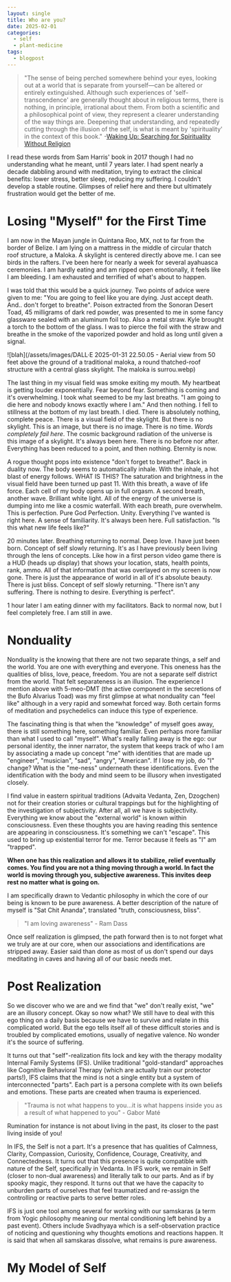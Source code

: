 ```yaml
---
layout: single
title: Who are you?
date: 2025-02-01
categories:
  - self
  - plant-medicine
tags:
  - blogpost
---
```

>"The sense of being perched somewhere behind your eyes, looking out at a world that is separate from yourself—can be altered or entirely extinguished. Although such experiences of 'self-transcendence' are generally thought about in religious terms, there is nothing, in principle, irrational about them. From both a scientific and a philosophical point of view, they represent a clearer understanding of the way things are. Deepening that understanding, and repeatedly cutting through the illusion of the self, is what is meant by 'spirituality' in the context of this book."          -[Waking Up: Searching for Spirituality Without Religion](https://www.amazon.com/dp/B00LWM6CAM/ref=dp-kindle-redirect?_encoding=UTF8&btkr=1)

I read these words from Sam Harris' book in 2017 though I had no understanding what he meant, until 7 years later. I had spent nearly a decade dabbling around with meditation, trying to extract the clinical benefits: lower stress, better sleep, reducing my suffering. I couldn't develop a stable routine. Glimpses of relief here and there but ultimately frustration would get the better of me. 

# Losing "Myself" for the First Time
I am now in the Mayan jungle in Quintana Roo, MX, not to far from the border of Belize. I am lying on a mattress in the middle of circular thatch roof structure, a Maloka. A skylight is centered directly above me. I can see birds in the rafters. I've been here for nearly a week for several ayahuasca ceremonies. I am hardly eating and am ripped open emotionally, it feels like I am bleeding. I am exhausted and terrified of what's about to happen. 

I was told that this would be a quick journey. Two points of advice were given to me: "You are going to feel like you are dying. Just accept death. And.. don't forget to breathe". Poison extracted from the Sonoran Desert Toad, 45 milligrams of dark red powder, was presented to me in some fancy glassware sealed with an aluminum foil top. Also a metal straw. Kyle brought a torch to the bottom of the glass. I was to pierce the foil with the straw and breathe in the smoke of the vaporized powder and hold as long until given a signal.

![blah](/assets/images/DALL·E 2025-01-31 22.50.05 - Aerial view from 50 feet above the ground of a traditional maloka, a round thatched-roof structure with a central glass skylight. The maloka is surrou.webp)

The last thing in my visual field was smoke exiting my mouth. My heartbeat is getting louder exponentially. Fear beyond fear. Something is coming and it's overwhelming. I took what seemed to be my last breaths. "I am going to die here and nobody knows exactly where I am." And then nothing. I fell to stillness at the bottom of my last breath. I died. There is absolutely nothing, complete peace. There is a visual field of the skylight. But there is no skylight. This is an image, but there is no image. There is no time. *Words completely fail here*. The cosmic background radiation of the universe is this image of a skylight. It's always been here. There is no before nor after. Everything has been reduced to a point, and then nothing. Eternity is now.

A rogue thought pops into existence "don't forget to breathe!". Back in duality now. The body seems to automatically inhale. With the inhale, a hot blast of energy follows. WHAT IS THIS? The saturation and brightness in the visual field have been turned up past 11. With this breath, a wave of life force. Each cell of my body opens up in full orgasm. A second breath, another wave. Brilliant white light. All of the energy of the universe is dumping into me like a cosmic waterfall. With each breath, pure overwhelm. This is perfection. Pure God Perfection. Unity. Everything I've wanted is right here. A sense of familiarity. It's always been here. Full satisfaction. "Is this what new life feels like?"

20 minutes later. Breathing returning to normal. Deep love. I have just been born. Concept of self slowly returning. It's as I have previously been living through the lens of concepts. Like how in a first person video game there is a HUD (heads up display) that shows your location, stats, health points, rank, ammo. All of that information that was overlayed on my screen is now gone. There is just the appearance of world in all of it's absolute beauty. There is just bliss. Concept of self slowly returning. "There isn't any suffering. There is nothing to desire. Everything is perfect". 

1 hour later I am eating dinner with my facilitators. Back to normal now, but I feel completely free. I am still in awe.

# Nonduality
Nonduality is the knowing that there are not two separate things, a self and the world. You are one with everything and everyone. This oneness has the qualities of bliss, love, peace, freedom. You are not a separate self district from the world. That felt separateness is an illusion. The experience I mention above with 5-meo-DMT (the active component in the secretions of the Bufo Alvarius Toad) was my first glimpse at what nonduality can "feel like" although in a very rapid and somewhat forced way. Both certain forms of meditation and psychedelics can induce this type of experience. 

The fascinating thing is that when the "knowledge" of myself goes away, there is still something here, something familiar. Even perhaps more familiar than what I used to call "myself". What's really falling away is the ego: our personal identity, the inner narrator, the system that keeps track of who I am by associating a made up concept "me" with identities that are made up "engineer", "musician", "sad", "angry", "American". If I lose my job, do "I" change? What is the "me-ness" underneath these identifications. Even the identification with the body and mind seem to be illusory when investigated closely. 

I find value in eastern spiritual traditions (Advaita Vedanta, Zen, Dzogchen) not for their creation stories or cultural trappings but for the highlighting of the investigation of subjectivity. After all, all we have is subjectivity. Everything we know about the "external world" is known within consciousness. Even these thoughts you are having reading this sentence are appearing in consciousness. It's something we can't "escape". This used to bring up existential terror for me.  Terror because it feels as "I" am "trapped".

**When one has this realization and allows it to stabilize, relief eventually comes. You find you are not a thing moving through a world. In fact the world is moving through you, subjective awareness. This invites deep rest no matter what is going on.**

I am specifically drawn to Vedantic philosophy in which the core of our being is known to be pure awareness. A better description of the nature of myself is "Sat Chit Ananda", translated "truth, consciousness, bliss".

> "I am loving awareness" - Ram Dass

Once self realization is glimpsed, the path forward then is to not forget what we truly are at our core, when our associations and identifications are stripped away. Easier said than done as most of us don't spend our days meditating in caves and having all of our basic needs met.

# Post Realization
So we discover who we are and we find that "we" don't really exist, "we" are an illusory concept. Okay so now what? We still have to deal with this ego thing on a daily basis because we have to survive and relate in this complicated world. But the ego tells itself all of these difficult stories and is troubled by complicated emotions, usually of negative valence. No wonder it's the source of suffering. 

It turns out that "self"-realization fits lock and key with the therapy modality Internal Family Systems (IFS). Unlike traditional "gold-standard" approaches like Cognitive Behavioral Therapy (which are actually train our protector parts!), IFS claims that the mind is not a single entity but a system of interconnected "parts". Each part is a persona complete with its own beliefs and emotions. These parts are created when trauma is experienced. 

> "Trauma is not what happens to you...it is what happens inside you as a result of what happened to you" - Gabor Maté

Rumination for instance is not about living in the past, its closer to the past living inside of you!

In IFS, the Self is not a part. It's a presence that has qualities of Calmness, Clarity, Compassion, Curiosity, Confidence, Courage, Creativity, and Connectedness. It turns out that this presence is quite compatible with nature of the Self, specifically in Vedanta. In IFS work, we remain in Self (closer to non-dual awareness) and literally talk to our parts. And as if by spooky magic, they respond. It turns out that we have the capacity to unburden parts of ourselves that feel traumatized and re-assign the controlling or reactive parts to serve better roles.

IFS is just one tool among several for working with our samskaras (a term from Yogic philosophy meaning our mental conditioning left behind by a past event). Others include Svadhyaya which is a self-observation practice of noticing and questioning why thoughts emotions and reactions happen. It is said that when all samskaras dissolve, what remains is pure awareness.

# My Model of Self